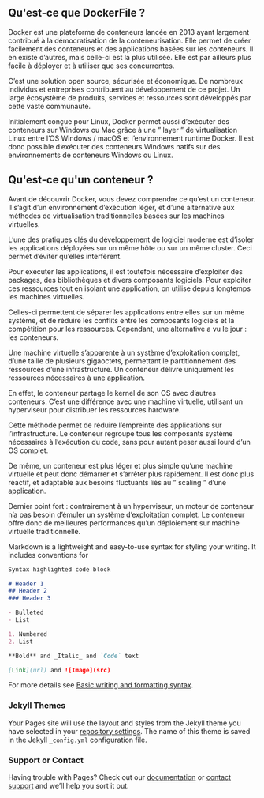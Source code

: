 ## Qu'est-ce que DockerFile ?

Docker est une plateforme de conteneurs lancée en 2013 ayant largement contribué à la démocratisation de la conteneurisation. Elle permet de créer facilement des conteneurs et des applications basées sur les conteneurs. Il en existe d’autres, mais celle-ci est la plus utilisée. Elle est par ailleurs plus facile à déployer et à utiliser que ses concurrentes.

C’est une solution open source, sécurisée et économique. De nombreux individus et entreprises contribuent au développement de ce projet. Un large écosystème de produits, services et ressources sont développés par cette vaste communauté.

Initialement conçue pour Linux, Docker permet aussi d’exécuter des conteneurs sur Windows ou Mac grâce à une ” layer ” de virtualisation Linux entre l’OS Windows / macOS et l’environnement runtime Docker. Il est donc possible d’exécuter des conteneurs Windows natifs sur des environnements de conteneurs Windows ou Linux.


## Qu'est-ce qu'un conteneur ?

Avant de découvrir Docker, vous devez comprendre ce qu’est un conteneur. Il s’agit d’un environnement d’exécution léger, et d’une alternative aux méthodes de virtualisation traditionnelles basées sur les machines virtuelles.

L’une des pratiques clés du développement de logiciel moderne est d’isoler les applications déployées sur un même hôte ou sur un même cluster. Ceci permet d’éviter qu’elles interfèrent.

Pour exécuter les applications, il est toutefois nécessaire d’exploiter des packages, des bibliothèques et divers composants logiciels. Pour exploiter ces ressources tout en isolant une application, on utilise depuis longtemps les machines virtuelles.

Celles-ci permettent de séparer les applications entre elles sur un même système, et de réduire les conflits entre les composants logiciels et la compétition pour les ressources. Cependant, une alternative a vu le jour : les conteneurs.

Une machine virtuelle s’apparente à un système d’exploitation complet, d’une taille de plusieurs gigaoctets, permettant le partitionnement des ressources d’une infrastructure. Un conteneur délivre uniquement les ressources nécessaires à une application.

En effet, le conteneur partage le kernel de son OS avec d’autres conteneurs. C’est une différence avec une machine virtuelle, utilisant un hyperviseur pour distribuer les ressources hardware.

Cette méthode permet de réduire l’empreinte des applications sur l’infrastructure. Le conteneur regroupe tous les composants système nécessaires à l’exécution du code, sans pour autant peser aussi lourd d’un OS complet.

De même, un conteneur est plus léger et plus simple qu’une machine virtuelle et peut donc démarrer et s’arrêter plus rapidement. Il est donc plus réactif, et adaptable aux besoins fluctuants liés au ” scaling ” d’une application.

Dernier point fort : contrairement à un hyperviseur, un moteur de conteneur n’a pas besoin d’émuler un système d’exploitation complet. Le conteneur offre donc de meilleures performances qu’un déploiement sur machine virtuelle traditionnelle.


Markdown is a lightweight and easy-to-use syntax for styling your writing. It includes conventions for

```markdown
Syntax highlighted code block

# Header 1
## Header 2
### Header 3

- Bulleted
- List

1. Numbered
2. List

**Bold** and _Italic_ and `Code` text

[Link](url) and ![Image](src)
```

For more details see [Basic writing and formatting syntax](https://docs.github.com/en/github/writing-on-github/getting-started-with-writing-and-formatting-on-github/basic-writing-and-formatting-syntax).

### Jekyll Themes

Your Pages site will use the layout and styles from the Jekyll theme you have selected in your [repository settings](https://github.com/LucasLemarch/docker-sae203/settings/pages). The name of this theme is saved in the Jekyll `_config.yml` configuration file.

### Support or Contact

Having trouble with Pages? Check out our [documentation](https://docs.github.com/categories/github-pages-basics/) or [contact support](https://support.github.com/contact) and we’ll help you sort it out.

